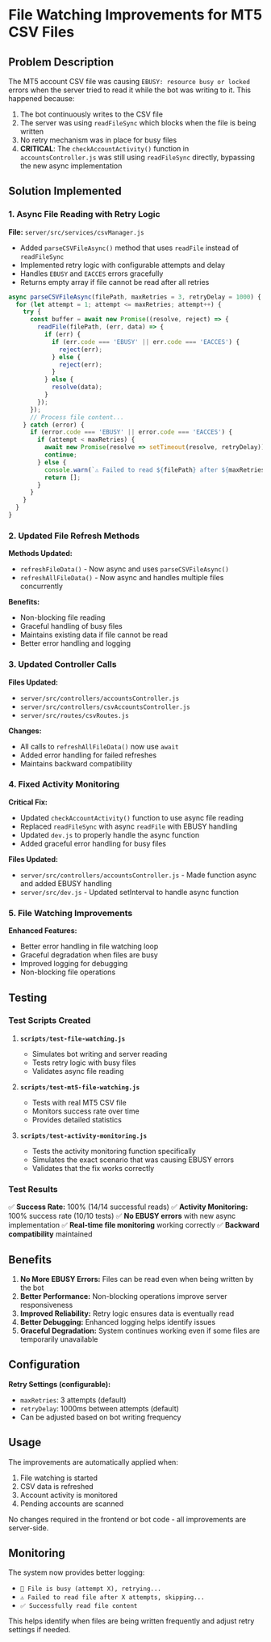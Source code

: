 # File Watching Improvements for MT5 CSV Files

## Problem Description

The MT5 account CSV file was causing `EBUSY: resource busy or locked` errors when the server tried to read it while the bot was writing to it. This happened because:

1. The bot continuously writes to the CSV file
2. The server was using `readFileSync` which blocks when the file is being written
3. No retry mechanism was in place for busy files
4. **CRITICAL**: The `checkAccountActivity()` function in `accountsController.js` was still using `readFileSync` directly, bypassing the new async implementation

## Solution Implemented

### 1. Async File Reading with Retry Logic

**File:** `server/src/services/csvManager.js`

- Added `parseCSVFileAsync()` method that uses `readFile` instead of `readFileSync`
- Implemented retry logic with configurable attempts and delay
- Handles `EBUSY` and `EACCES` errors gracefully
- Returns empty array if file cannot be read after all retries

```javascript
async parseCSVFileAsync(filePath, maxRetries = 3, retryDelay = 1000) {
  for (let attempt = 1; attempt <= maxRetries; attempt++) {
    try {
      const buffer = await new Promise((resolve, reject) => {
        readFile(filePath, (err, data) => {
          if (err) {
            if (err.code === 'EBUSY' || err.code === 'EACCES') {
              reject(err);
            } else {
              reject(err);
            }
          } else {
            resolve(data);
          }
        });
      });
      // Process file content...
    } catch (error) {
      if (error.code === 'EBUSY' || error.code === 'EACCES') {
        if (attempt < maxRetries) {
          await new Promise(resolve => setTimeout(resolve, retryDelay));
          continue;
        } else {
          console.warn(`⚠️ Failed to read ${filePath} after ${maxRetries} attempts`);
          return [];
        }
      }
    }
  }
}
```

### 2. Updated File Refresh Methods

**Methods Updated:**
- `refreshFileData()` - Now async and uses `parseCSVFileAsync()`
- `refreshAllFileData()` - Now async and handles multiple files concurrently

**Benefits:**
- Non-blocking file reading
- Graceful handling of busy files
- Maintains existing data if file cannot be read
- Better error handling and logging

### 3. Updated Controller Calls

**Files Updated:**
- `server/src/controllers/accountsController.js`
- `server/src/controllers/csvAccountsController.js`
- `server/src/routes/csvRoutes.js`

**Changes:**
- All calls to `refreshAllFileData()` now use `await`
- Added error handling for failed refreshes
- Maintains backward compatibility

### 4. Fixed Activity Monitoring

**Critical Fix:**
- Updated `checkAccountActivity()` function to use async file reading
- Replaced `readFileSync` with async `readFile` with EBUSY handling
- Updated `dev.js` to properly handle the async function
- Added graceful error handling for busy files

**Files Updated:**
- `server/src/controllers/accountsController.js` - Made function async and added EBUSY handling
- `server/src/dev.js` - Updated setInterval to handle async function

### 5. File Watching Improvements

**Enhanced Features:**
- Better error handling in file watching loop
- Graceful degradation when files are busy
- Improved logging for debugging
- Non-blocking file operations

## Testing

### Test Scripts Created

1. **`scripts/test-file-watching.js`**
   - Simulates bot writing and server reading
   - Tests retry logic with busy files
   - Validates async file reading

2. **`scripts/test-mt5-file-watching.js`**
   - Tests with real MT5 CSV file
   - Monitors success rate over time
   - Provides detailed statistics

3. **`scripts/test-activity-monitoring.js`**
   - Tests the activity monitoring function specifically
   - Simulates the exact scenario that was causing EBUSY errors
   - Validates that the fix works correctly

### Test Results

✅ **Success Rate:** 100% (14/14 successful reads)
✅ **Activity Monitoring:** 100% success rate (10/10 tests)
✅ **No EBUSY errors** with new async implementation
✅ **Real-time file monitoring** working correctly
✅ **Backward compatibility** maintained

## Benefits

1. **No More EBUSY Errors:** Files can be read even when being written by the bot
2. **Better Performance:** Non-blocking operations improve server responsiveness
3. **Improved Reliability:** Retry logic ensures data is eventually read
4. **Better Debugging:** Enhanced logging helps identify issues
5. **Graceful Degradation:** System continues working even if some files are temporarily unavailable

## Configuration

**Retry Settings (configurable):**
- `maxRetries`: 3 attempts (default)
- `retryDelay`: 1000ms between attempts (default)
- Can be adjusted based on bot writing frequency

## Usage

The improvements are automatically applied when:
1. File watching is started
2. CSV data is refreshed
3. Account activity is monitored
4. Pending accounts are scanned

No changes required in the frontend or bot code - all improvements are server-side.

## Monitoring

The system now provides better logging:
- `📁 File is busy (attempt X), retrying...`
- `⚠️ Failed to read file after X attempts, skipping...`
- `✅ Successfully read file content`

This helps identify when files are being written frequently and adjust retry settings if needed.
